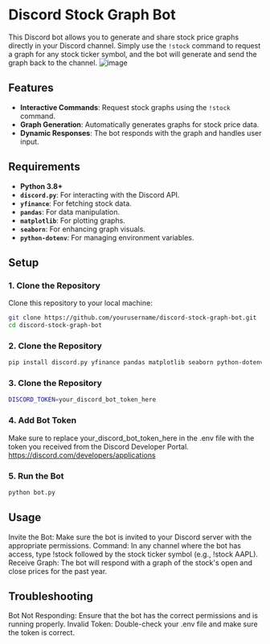 # Discord Stock Graph Bot

This Discord bot allows you to generate and share stock price graphs directly in your Discord channel. Simply use the `!stock` command to request a graph for any stock ticker symbol, and the bot will generate and send the graph back to the channel.
![image](https://github.com/user-attachments/assets/4ceb99ae-77da-4769-8ec4-9875fda4c93e)

## Features

- **Interactive Commands**: Request stock graphs using the `!stock` command.
- **Graph Generation**: Automatically generates graphs for stock price data.
- **Dynamic Responses**: The bot responds with the graph and handles user input.

## Requirements

- **Python 3.8+**
- **`discord.py`**: For interacting with the Discord API.
- **`yfinance`**: For fetching stock data.
- **`pandas`**: For data manipulation.
- **`matplotlib`**: For plotting graphs.
- **`seaborn`**: For enhancing graph visuals.
- **`python-dotenv`**: For managing environment variables.

## Setup

### 1. Clone the Repository

Clone this repository to your local machine:

```bash
git clone https://github.com/yourusername/discord-stock-graph-bot.git
cd discord-stock-graph-bot
```

### 2. Clone the Repository

```bash
pip install discord.py yfinance pandas matplotlib seaborn python-dotenv
```

### 3. Clone the Repository

```bash
DISCORD_TOKEN=your_discord_bot_token_here
```

### 4. Add Bot Token
Make sure to replace your_discord_bot_token_here in the .env file with the token you received from the Discord Developer Portal.
https://discord.com/developers/applications
### 5. Run the Bot

```bash
python bot.py
```

## Usage
Invite the Bot: Make sure the bot is invited to your Discord server with the appropriate permissions.
Command: In any channel where the bot has access, type !stock followed by the stock ticker symbol (e.g., !stock AAPL).
Receive Graph: The bot will respond with a graph of the stock's open and close prices for the past year.
## Troubleshooting
Bot Not Responding: Ensure that the bot has the correct permissions and is running properly.
Invalid Token: Double-check your .env file and make sure the token is correct.

